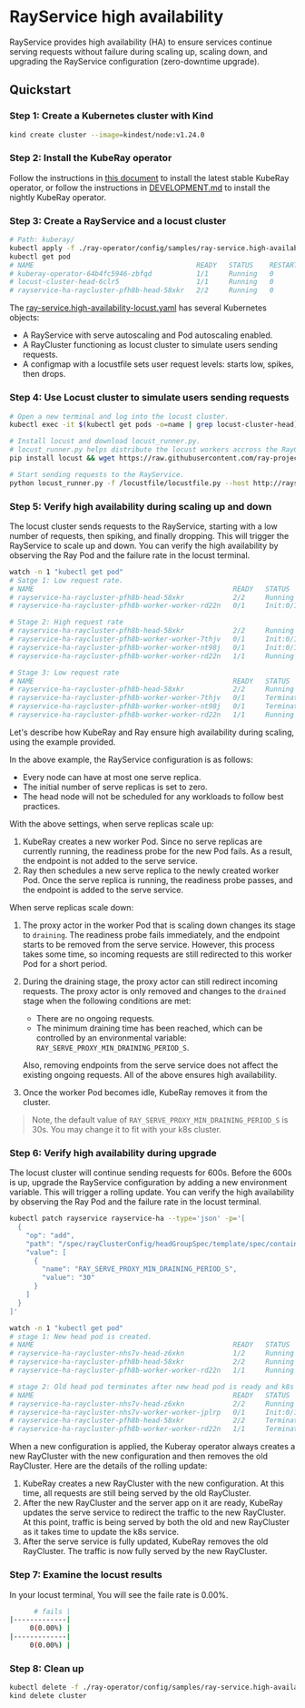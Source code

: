 # RayService high availability
RayService provides high availability (HA) to ensure services continue serving requests without failure during scaling up, scaling down, and upgrading the RayService configuration (zero-downtime upgrade).

## Quickstart

### Step 1: Create a Kubernetes cluster with Kind

```sh
kind create cluster --image=kindest/node:v1.24.0
```

### Step 2: Install the KubeRay operator
Follow the instructions in [this document](/helm-chart/kuberay-operator/README.md) to install the latest stable KubeRay operator, or follow the instructions in [DEVELOPMENT.md](/ray-operator/DEVELOPMENT.md) to install the nightly KubeRay operator.

### Step 3: Create a RayService and a locust cluster
```sh
# Path: kuberay/
kubectl apply -f ./ray-operator/config/samples/ray-service.high-availability-locust.yaml
kubectl get pod
# NAME                                        READY   STATUS    RESTARTS   AGE
# kuberay-operator-64b4fc5946-zbfqd           1/1     Running   0          72s
# locust-cluster-head-6clr5                   1/1     Running   0          38s
# rayservice-ha-raycluster-pfh8b-head-58xkr   2/2     Running   0          36s
```
The [ray-service.high-availability-locust.yaml](/ray-operator/config/samples/ray-service.high-availability-locust.yaml) has several Kubernetes objects:
- A RayService with serve autoscaling and Pod autoscaling enabled.
- A RayCluster functioning as locust cluster to simulate users sending requests.
- A configmap with a locustfile sets user request levels: starts low, spikes, then drops.

### Step 4: Use Locust cluster to simulate users sending requests
```sh
# Open a new terminal and log into the locust cluster.
kubectl exec -it $(kubectl get pods -o=name | grep locust-cluster-head) -- bash

# Install locust and download locust_runner.py.
# locust_runner.py helps distribute the locust workers accross the RayCluster.
pip install locust && wget https://raw.githubusercontent.com/ray-project/serve_workloads/main/microbenchmarks/locust_runner.py

# Start sending requests to the RayService.
python locust_runner.py -f /locustfile/locustfile.py --host http://rayservice-ha-serve-svc:8000
```

### Step 5: Verify high availability during scaling up and down

The locust cluster sends requests to the RayService, starting with a low number of requests, then spiking, and finally dropping. This will trigger the RayService to scale up and down. You can verify the high availability by observing the Ray Pod and the failure rate in the locust terminal.

```sh
watch -n 1 "kubectl get pod"
# Satge 1: Low request rate.
# NAME                                                 READY   STATUS     RESTARTS   AGE
# rayservice-ha-raycluster-pfh8b-head-58xkr            2/2     Running    0          78s
# rayservice-ha-raycluster-pfh8b-worker-worker-rd22n   0/1     Init:0/1   0          9s

# Stage 2: High request rate
# rayservice-ha-raycluster-pfh8b-head-58xkr            2/2     Running    0          113s
# rayservice-ha-raycluster-pfh8b-worker-worker-7thjv   0/1     Init:0/1   0          4s
# rayservice-ha-raycluster-pfh8b-worker-worker-nt98j   0/1     Init:0/1   0          4s
# rayservice-ha-raycluster-pfh8b-worker-worker-rd22n   1/1     Running    0          44s

# Stage 3: Low request rate
# NAME                                                 READY   STATUS        RESTARTS   AGE
# rayservice-ha-raycluster-pfh8b-head-58xkr            2/2     Running       0          3m38s
# rayservice-ha-raycluster-pfh8b-worker-worker-7thjv   0/1     Terminating   0          109s
# rayservice-ha-raycluster-pfh8b-worker-worker-nt98j   0/1     Terminating   0          109s
# rayservice-ha-raycluster-pfh8b-worker-worker-rd22n   1/1     Running       0          2m29s
```
Let's describe how KubeRay and Ray ensure high availability during scaling, using the example provided.

In the above example, the RayService configuration is as follows:
- Every node can have at most one serve replica.
- The initial number of serve replicas is set to zero.
- The head node will not be scheduled for any workloads to follow best practices.

With the above settings, when serve replicas scale up:
1. KubeRay creates a new worker Pod. Since no serve replicas are currently running, the readiness probe for the new Pod fails. As a result, the endpoint is not added to the serve service.
2. Ray then schedules a new serve replica to the newly created worker Pod. Once the serve replica is running, the readiness probe passes, and the endpoint is added to the serve service.

When serve replicas scale down:
1. The proxy actor in the worker Pod that is scaling down changes its stage to `draining`. The readiness probe fails immediately, and the endpoint starts to be removed from the serve service. However, this process takes some time, so incoming requests are still redirected to this worker Pod for a short period.
2. During the draining stage, the proxy actor can still redirect incoming requests. The proxy actor is only removed and changes to the `drained` stage when the following conditions are met:
    - There are no ongoing requests.
    - The minimum draining time has been reached, which can be controlled by an environmental variable: `RAY_SERVE_PROXY_MIN_DRAINING_PERIOD_S`.

    Also, removing endpoints from the serve service does not affect the existing ongoing requests. All of the above ensures high availability.
3. Once the worker Pod becomes idle, KubeRay removes it from the cluster.

  > Note, the default value of `RAY_SERVE_PROXY_MIN_DRAINING_PERIOD_S` is 30s. You may change it to fit with your k8s cluster.

### Step 6: Verify high availability during upgrade
The locust cluster will continue sending requests for 600s. Before the 600s is up, upgrade the RayService configuration by adding a new environment variable. This will trigger a rolling update. You can verify the high availability by observing the Ray Pod and the failure rate in the locust terminal.
```sh
kubectl patch rayservice rayservice-ha --type='json' -p='[
  {
    "op": "add",
    "path": "/spec/rayClusterConfig/headGroupSpec/template/spec/containers/0/env",
    "value": [
      {
        "name": "RAY_SERVE_PROXY_MIN_DRAINING_PERIOD_S",
        "value": "30"
      }
    ]
  }
]'

watch -n 1 "kubectl get pod"
# stage 1: New head pod is created.
# NAME                                                 READY   STATUS    RESTARTS   AGE
# rayservice-ha-raycluster-nhs7v-head-z6xkn            1/2     Running   0          4s
# rayservice-ha-raycluster-pfh8b-head-58xkr            2/2     Running   0          4m30s
# rayservice-ha-raycluster-pfh8b-worker-worker-rd22n   1/1     Running   0          3m21s

# stage 2: Old head pod terminates after new head pod is ready and k8s service is fully updated.
# NAME                                                 READY   STATUS        RESTARTS   AGE
# rayservice-ha-raycluster-nhs7v-head-z6xkn            2/2     Running       0          91s
# rayservice-ha-raycluster-nhs7v-worker-worker-jplrp   0/1     Init:0/1      0          3s
# rayservice-ha-raycluster-pfh8b-head-58xkr            2/2     Terminating   0          5m57s
# rayservice-ha-raycluster-pfh8b-worker-worker-rd22n   1/1     Terminating   0          4m48s
```
When a new configuration is applied, the Kuberay operator always creates a new RayCluster with the new configuration and then removes the old RayCluster.
Here are the details of the rolling update:
1. KubeRay creates a new RayCluster with the new configuration. At this time, all requests are still being served by the old RayCluster.
2. After the new RayCluster and the server app on it are ready, KubeRay updates the serve service to redirect the traffic to the new RayCluster. At this point, traffic is being served by both the old and new RayCluster as it takes time to update the k8s service.
3. After the serve service is fully updated, KubeRay removes the old RayCluster. The traffic is now fully served by the new RayCluster.

### Step 7: Examine the locust results
In your locust terminal, You will see the faile rate is 0.00%.
```sh
      # fails |
|-------------|
     0(0.00%) |
|-------------|
     0(0.00%) |
```

### Step 8: Clean up
```sh
kubectl delete -f ./ray-operator/config/samples/ray-service.high-availability-locust.yaml
kind delete cluster
```